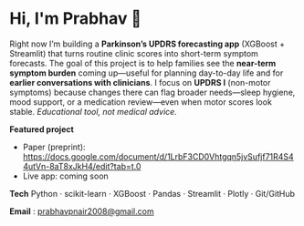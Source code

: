 # Hi, I'm Prabhav 👋

Right now I’m building a **Parkinson’s UPDRS forecasting app** (XGBoost + Streamlit) that turns routine clinic scores into short-term symptom forecasts. The goal of this project is to help families see the **near-term symptom burden** coming up—useful for planning day-to-day life and for **earlier conversations with clinicians**. I focus on **UPDRS I** (non-motor symptoms) because changes there can flag broader needs—sleep hygiene, mood support, or a medication review—even when motor scores look stable. *Educational tool, not medical advice.*


**Featured project**
- Paper (preprint): https://docs.google.com/document/d/1LrbF3CD0Vhtgqn5jvSufjf71R4S44utVn-8aT8xJkH4/edit?tab=t.0
- Live app: coming soon


**Tech**
Python · scikit-learn · XGBoost · Pandas · Streamlit · Plotly · Git/GitHub


**Email**
: prabhavpnair2008@gmail.com
